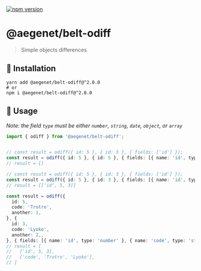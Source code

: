 [![npm version](https://img.shields.io/npm/v/@aegenet/belt-odiff.svg)](https://www.npmjs.com/package/@aegenet/belt-odiff)
<br>

# @aegenet/belt-odiff

> Simple objects differences

## 💾 Installation

```shell
yarn add @aegenet/belt-odiff@^2.0.0
# or
npm i @aegenet/belt-odiff@^2.0.0
```

## 📝 Usage

_Note: the field `type` must be either `number`, `string`, `date`, `object`, or `array`_

```typescript
import { odiff } from '@aegenet/belt-odiff';


// const result = odiff({ id: 5 }, { id: 5 }, { fields: ['id'] });
const result = odiff({ id: 5 }, { id: 5 }, { fields: [{ name: 'id', type: 'number' }] });
// result = []
```


```typescript
// const result = odiff({ id: 5 }, { id: 3 }, { fields: ['id'] });
const result = odiff({ id: 5 }, { id: 3 }, { fields: [{ name: 'id', type: 'number' }] });
// result = [['id', 5, 3]]
```

```typescript
const result = odiff({
  id: 5,
  code: 'Trotro',
  another: 1,
}, {
  id: 3,
  code: 'Lyoko',
  another: 2,, 
}, { fields: [{ name: 'id', type: 'number' }, { name: 'code', type: 'string' }] });
// result = [
//   ['id', 5, 3],
//   ['code', 'Trotro', 'Lyoko'],
// ]
```
